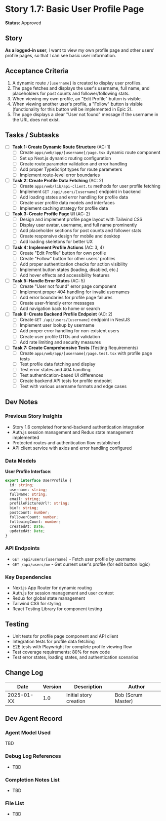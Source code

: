 # Story 1.7: Basic User Profile Page

**Status**: Approved

## Story

**As a logged-in user**, I want to view my own profile page and other users' profile pages, so that I can see basic user
information.

## Acceptance Criteria

1. A dynamic route `/[username]` is created to display user profiles.
2. The page fetches and displays the user's username, full name, and placeholders for post counts and follower/following
   stats.
3. When viewing my own profile, an "Edit Profile" button is visible.
4. When viewing another user's profile, a "Follow" button is visible (functionality for this button will be implemented
   in Epic 2).
5. The page displays a clear "User not found" message if the username in the URL does not exist.

## Tasks / Subtasks

- [ ] **Task 1: Create Dynamic Route Structure** (AC: 1)
  - [ ] Create `apps/web/app/[username]/page.tsx` dynamic route component
  - [ ] Set up Next.js dynamic routing configuration
  - [ ] Create route parameter validation and error handling
  - [ ] Add proper TypeScript types for route parameters
  - [ ] Implement route-level error boundaries

- [ ] **Task 2: Create Profile Data Fetching** (AC: 2)
  - [ ] Create `apps/web/lib/api-client.ts` methods for user profile fetching
  - [ ] Implement `GET /api/users/[username]` endpoint in backend
  - [ ] Add loading states and error handling for profile data
  - [ ] Create user profile data models and interfaces
  - [ ] Implement caching strategy for profile data

- [ ] **Task 3: Create Profile Page UI** (AC: 2)
  - [ ] Design and implement profile page layout with Tailwind CSS
  - [ ] Display user avatar, username, and full name prominently
  - [ ] Add placeholder sections for post counts and follower stats
  - [ ] Create responsive design for mobile and desktop
  - [ ] Add loading skeletons for better UX

- [ ] **Task 4: Implement Profile Actions** (AC: 3, 4)
  - [ ] Create "Edit Profile" button for own profile
  - [ ] Create "Follow" button for other users' profiles
  - [ ] Add proper authentication checks for action visibility
  - [ ] Implement button states (loading, disabled, etc.)
  - [ ] Add hover effects and accessibility features

- [ ] **Task 5: Handle Error States** (AC: 5)
  - [ ] Create "User not found" error page component
  - [ ] Implement proper 404 handling for invalid usernames
  - [ ] Add error boundaries for profile page failures
  - [ ] Create user-friendly error messages
  - [ ] Add navigation back to home or search

- [ ] **Task 6: Create Backend Profile Endpoint** (AC: 2)
  - [ ] Create `GET /api/users/[username]` endpoint in NestJS
  - [ ] Implement user lookup by username
  - [ ] Add proper error handling for non-existent users
  - [ ] Create user profile DTOs and validation
  - [ ] Add rate limiting and security measures

- [ ] **Task 7: Create Comprehensive Tests** (Testing Requirements)
  - [ ] Create `apps/web/app/[username]/page.test.tsx` with profile page tests
  - [ ] Test profile data fetching and display
  - [ ] Test error states and 404 handling
  - [ ] Test authentication-based UI differences
  - [ ] Create backend API tests for profile endpoint
  - [ ] Test with various username formats and edge cases

## Dev Notes

### Previous Story Insights

- Story 1.6 completed frontend-backend authentication integration
- Auth.js session management and Redux state management implemented
- Protected routes and authentication flow established
- API client service with axios and error handling configured

### Data Models

**User Profile Interface**:

```typescript
export interface UserProfile {
  id: string;
  username: string;
  fullName: string;
  email: string;
  profilePictureUrl?: string;
  bio?: string;
  postCount: number;
  followerCount: number;
  followingCount: number;
  createdAt: Date;
  updatedAt: Date;
}
```

### API Endpoints

- `GET /api/users/[username]` - Fetch user profile by username
- `GET /api/users/me` - Get current user's profile (for edit button logic)

### Key Dependencies

- Next.js App Router for dynamic routing
- Auth.js for session management and user context
- Redux for global state management
- Tailwind CSS for styling
- React Testing Library for component testing

## Testing

- Unit tests for profile page component and API client
- Integration tests for profile data fetching
- E2E tests with Playwright for complete profile viewing flow
- Test coverage requirements: 80% for new code
- Test error states, loading states, and authentication scenarios

## Change Log

| Date       | Version | Description            | Author             |
| ---------- | ------- | ---------------------- | ------------------ |
| 2025-01-XX | 1.0     | Initial story creation | Bob (Scrum Master) |

## Dev Agent Record

### Agent Model Used

TBD

### Debug Log References

- TBD

### Completion Notes List

- TBD

### File List

- TBD
